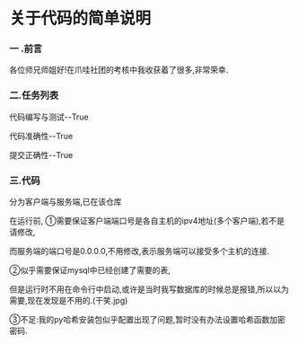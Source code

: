 # 关于代码的简单说明

### 一 .前言

各位师兄师姐好!在爪哇社团的考核中我收获着了很多,非常荣幸.

### 二.任务列表

代码编写与测试--True

代码准确性--True

提交正确性--True

### 三.代码

分为客户端与服务端,已在该仓库

在运行前,
①需要保证客户端端口号是各自主机的ipv4地址(多个客户端),若不是请修改,

而服务端的端口号是0.0.0.0,不用修改,表示服务端可以接受多个主机的连接.

②似乎需要保证mysql中已经创建了需要的表,

但是运行时不用在命令行中启动,或许是当时我写数据库的时候总是报错,所以以为需要,现在发现是不用的.(干笑.jpg)

③不足:我的py哈希安装包似乎配置出现了问题,暂时没有办法设置哈希函数加密密码.
